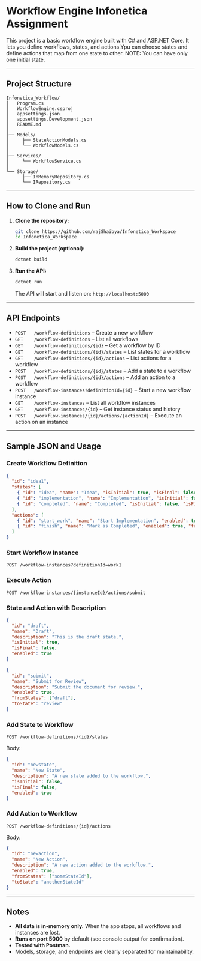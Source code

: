# Workflow Engine Infonetica Assignment

This project is a basic workflow engine built with C# and ASP.NET Core. It lets you define workflows, states, and actions.Ypu can choose states and define actions that map from one state to other. NOTE: You can have only one initial state.

---

## Project Structure

```
Infonetica_Workflow/
│   Program.cs
│   WorkflowEngine.csproj
│   appsettings.json
│   appsettings.Development.json
│   README.md
│
├── Models/
│     ├── StateActionModels.cs
│     └── WorkflowModels.cs
│
├── Services/
│     └── WorkflowService.cs
│
└── Storage/
      ├── InMemoryRepository.cs
      └── IRepository.cs
```

---

## How to Clone and Run

1. **Clone the repository:**
   ```bash
   git clone https://github.com/rajShaibya/Infonetica_Workspace
   cd Infonetica_Workspace
   ```
2. **Build the project (optional):**
   ```bash
   dotnet build
   ```
3. **Run the API:**
   ```bash
   dotnet run
   ```
   The API will start and listen on:
   `http://localhost:5000`

---

## API Endpoints

- `POST   /workflow-definitions` – Create a new workflow
- `GET    /workflow-definitions` – List all workflows
- `GET    /workflow-definitions/{id}` – Get a workflow by ID
- `GET    /workflow-definitions/{id}/states` – List states for a workflow
- `GET    /workflow-definitions/{id}/actions` – List actions for a workflow
- `POST   /workflow-definitions/{id}/states` – Add a state to a workflow
- `POST   /workflow-definitions/{id}/actions` – Add an action to a workflow
- `POST   /workflow-instances?definitionId={id}` – Start a new workflow instance
- `GET    /workflow-instances` – List all workflow instances
- `GET    /workflow-instances/{id}` – Get instance status and history
- `POST   /workflow-instances/{id}/actions/{actionId}` – Execute an action on an instance

---

## Sample JSON and Usage

### Create Workflow Definition
```json
{
  "id": "idea1",
  "states": [
    { "id": "idea", "name": "Idea", "isInitial": true, "isFinal": false, "enabled": true, "description": "Initial State"},
    { "id": "implementation", "name": "Implementation", "isInitial": false, "isFinal": false, "enabled": true },
    { "id": "completed", "name": "Completed", "isInitial": false, "isFinal": true, "enabled": true }
  ],
  "actions": [
    { "id": "start_work", "name": "Start Implementation", "enabled": true, "fromStates": ["idea"], "toState": "implementation" },
    { "id": "finish", "name": "Mark as Completed", "enabled": true, "fromStates": ["implementation"], "toState": "completed" }
  ]
}
```

### Start Workflow Instance
```
POST /workflow-instances?definitionId=work1
```

### Execute Action
```
POST /workflow-instances/{instanceId}/actions/submit
```

### State and Action with Description
```json
{
  "id": "draft",
  "name": "Draft",
  "description": "This is the draft state.",
  "isInitial": true,
  "isFinal": false,
  "enabled": true
}
```

```json
{
  "id": "submit",
  "name": "Submit for Review",
  "description": "Submit the document for review.",
  "enabled": true,
  "fromStates": ["draft"],
  "toState": "review"
}
```

### Add State to Workflow
```
POST /workflow-definitions/{id}/states
```
Body:
```json
{
  "id": "newstate",
  "name": "New State",
  "description": "A new state added to the workflow.",
  "isInitial": false,
  "isFinal": false,
  "enabled": true
}
```

### Add Action to Workflow
```
POST /workflow-definitions/{id}/actions
```
Body:
```json
{
  "id": "newaction",
  "name": "New Action",
  "description": "A new action added to the workflow.",
  "enabled": true,
  "fromStates": ["someStateId"],
  "toState": "anotherStateId"
}
```

---

## Notes
- **All data is in-memory only.** When the app stops, all workflows and instances are lost.
- **Runs on port 5000** by default (see console output for confirmation).
- **Tested with Postman.**
- Models, storage, and endpoints are clearly separated for maintainability.

